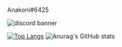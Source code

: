Anakoni#6425

![discord banner](https://discord.c99.nl/widget/theme-2/363056543064653826.png)

[![Top Langs](https://github-readme-stats.vercel.app/api/top-langs/?username=Anakoni&layout=compact)](https://github.com/anuraghazra/github-readme-stats)
![Anurag's GitHub stats](https://github-readme-stats.vercel.app/api?username=Anakoni&show_icons=true&theme=tokyonight)
